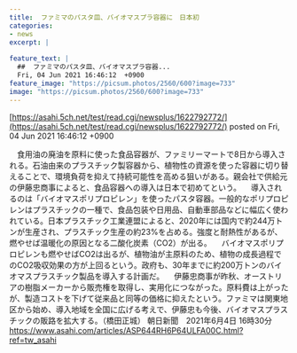 ```yaml
---
title:  ファミマのパスタ皿、バイオマスプラ容器に　日本初  
categories:
- news
excerpt: |
  
feature_text: |
  ##  ファミマのパスタ皿、バイオマスプラ容器...
  Fri, 04 Jun 2021 16:46:12  +0900
feature_image: "https://picsum.photos/2560/600?image=733"
image: "https://picsum.photos/2560/600?image=733"
---
```


[https://asahi.5ch.net/test/read.cgi/newsplus/1622792772/](https://asahi.5ch.net/test/read.cgi/newsplus/1622792772/)
posted on Fri, 04 Jun 2021 16:46:12  +0900

<!--more-->

　食用油の廃油を原料に使った食品容器が、ファミリーマートで8日から導入される。石油由来のプラスチック製容器から、植物性の資源を使った容器に切り替えることで、環境負荷を抑えて持続可能性を高める狙いがある。親会社で供給元の伊藤忠商事によると、食品容器への導入は日本で初めてという。 　導入されるのは「バイオマスポリプロピレン」を使ったパスタ容器。一般的なポリプロピレンはプラスチックの一種で、食品包装や日用品、自動車部品などに幅広く使われている。日本プラスチック工業連盟によると、2020年には国内で約244万トンが生産され、プラスチック生産の約23%を占める。強度と耐熱性があるが、燃やせば温暖化の原因となる二酸化炭素（CO2）が出る。 　バイオマスポリプロピレンも燃やせばCO2は出るが、植物油が主原料のため、植物の成長過程でのCO2吸収効果の方が上回るという。政府も、30年までに約200万トンのバイオマスプラスチック製品を導入する計画だ。 　伊藤忠商事が昨秋、オーストリアの樹脂メーカーから販売権を取得し、実用化につながった。原料費は上がったが、製造コストを下げて従来品と同等の価格に抑えたという。ファミマは関東地区から始め、導入地域を全国に広げる考えで、伊藤忠も今後、バイオマスプラスチックの販路を拡大する。（橋田正城） 朝日新聞　2021年6月4日 16時30分 https://www.asahi.com/articles/ASP644RH6P64ULFA00C.html?ref=tw_asahi
